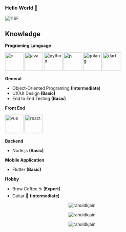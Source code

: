  ### Hello World 👋

<p align="left"> <img src="https://komarev.com/ghpvc/?username=11SF&label=Profile%20views&color=blueviolet&style=flat" alt="11SF" /> </p>



## Knowledge
**Programing Language**
<p align="left">
    <img src="https://11sf-web.netlify.app/static/media/c-program.22ea43c1.svg" alt="c" width="60" height="60">
    <img src="https://11sf-web.netlify.app/static/media/icons8-java.5386b56c.svg" alt="java" width="60" height="60">
    <img src="https://11sf-web.netlify.app/static/media/icons8-python.026a6268.svg" alt="python" width="60" height="60">
    <img src="https://11sf-web.netlify.app/static/media/icons8-javascript.081325c6.svg" alt="js" width="60" height="60">
    <img src="https://user-images.githubusercontent.com/3613230/41752586-476b0b24-7596-11e8-95fe-8fd3faa21e8a.png" alt="golang" width="60" height="60">
    <img src="https://11sf-web.netlify.app/static/media/icons8-dart.d909531a.svg" alt="dart" width="60" height="60">
</p>

**General**
 - Object-Oriented Programing **(Intermediate)**
 - UX/UI Design **(Basic)**
 - End to End Testing **(Basic)**
 
**Front End**
<p align="left">
    <img src="https://11sf-web.netlify.app/static/media/vue-js.9f537ef8.svg" alt="vue" width="60" height="60">
    <img src="https://11sf-web.netlify.app/static/media/react-js.4ee8d000.svg" alt="react" width="60" height="60">
</p>

**Backend**
 - Node.js **(Basic)**

**Mobile Application**
- Flutter **(Basic)**


**Hobby**
 - Brew Coffee ☕ **(Expert)**
 - Guitar 🎸 **(Intermediate)**


<p align="center">
<img src=https://github-readme-stats.vercel.app/api?username=11SF&show_icons=true&include_all_commits=true&count_private=true&theme=radical alt=rahuldkjain />
</p> 

<p align="center">
<img src=https://github-readme-stats.vercel.app/api/wakatime?username=11SF&layout=compact&hide=Other&theme=radical alt=rahuldkjain />
</p> 

<p align="center">
<img src=https://github-readme-stats.vercel.app/api/top-langs/?username=11SF&layout=compact&hide=Jupyter%20Notebook&theme=radical&langs_count=10 alt=rahuldkjain />
</p> 


<!-- <a href="https://codetrace.com/users/11SF"><img src="https://codetrace.com/widget/11SF" width="220" height="50" /></a> -->

<!--
**11SF/11SF** is a ✨ _special_ ✨ repository because its `README.md` (this file) appears on your GitHub profile.

Here are some ideas to get you started:

- 🔭 I’m currently working on ...
- 🌱 I’m currently learning ...
- 👯 I’m looking to collaborate on ...
- 🤔 I’m looking for help with ...
- 💬 Ask me about ...
- 📫 How to reach me: ...
- 😄 Pronouns: ...
- ⚡ Fun fact: ...
-->
